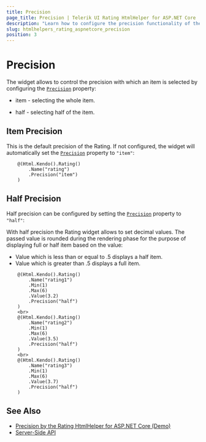 ```yaml
---
title: Precision
page_title: Precision | Telerik UI Rating HtmlHelper for ASP.NET Core
description: "Learn how to configure the precision functionality of the Telerik UI Rating for ASP.NET Core."
slug: htmlhelpers_rating_aspnetcore_precision
position: 3
---
```


# Precision

The widget allows to control the precision with which an item is selected by configuring the [`Precision`](https://docs.telerik.com/aspnet-core/api//Kendo.Mvc.UI.Fluent/RatingBuilder#precisionsystemstring) property:

* item - selecting the whole item.

* half - selecting half of the item.

## Item Precision

This is the default precision of the Rating. If not configured, the widget will automatically set the [`Precision`](https://docs.telerik.com/aspnet-core/api//Kendo.Mvc.UI.Fluent/RatingBuilder#precisionsystemstring) property to `"item"`:

```Razor
    @(Html.Kendo().Rating()
        .Name("rating")
        .Precision("item")
    )
```

## Half Precision

Half precision can be configured by setting the [`Precision`](https://docs.telerik.com/aspnet-core/api//Kendo.Mvc.UI.Fluent/RatingBuilder#precisionsystemstring) property to `"half"`:

With half precision the Rating widget allows to set decimal values. The passed value is rounded during the rendering phase for the purpose of displaying full or half item based on the value:

* Value which is less than or equal to .5 displays a half item.
* Value which is greater than .5 displays a full item.

```Razor
    @(Html.Kendo().Rating()
        .Name("rating1")
        .Min(1)
        .Max(6)
        .Value(3.2)
        .Precision("half")
    )
    <br>
    @(Html.Kendo().Rating()
        .Name("rating2")
        .Min(1)
        .Max(6)
        .Value(3.5)
        .Precision("half")
    )
    <br>
    @(Html.Kendo().Rating()
        .Name("rating3")
        .Min(1)
        .Max(6)
        .Value(3.7)
        .Precision("half")
    )
```

## See Also

* [Precision by the Rating HtmlHelper for ASP.NET Core (Demo)](https://demos.telerik.com/aspnet-core/rating/precision)
* [Server-Side API](http://docs.telerik.com/aspnet-core/api/Kendo.Mvc/Rating)

